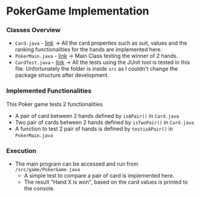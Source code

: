 # PokerGame Implementation

### Classes Overview
  - `Card.java` - [link](https://github.com/sachinkmohan/PokerGame/blob/main/src/game/Card.java) -> All the card properties such as suit, values and the ranking functionalities for the hands are implemented here.
  - `PokerMain.java` - [link](https://github.com/sachinkmohan/PokerGame/blob/main/src/game/PokerMain.java) -> Main Class testing the winner of 2 hands.
  - `CardTest.java` - [link](https://github.com/sachinkmohan/PokerGame/blob/main/src/game/test/CardTest.java) -> All the tests using the JUnit tool is tested in this file. Unfortunately the folder is inside `src` as I couldn't change the package structure after development. 

### Implemented Functionalities
This Poker game tests 2 functionalities
  - A pair of card between 2 hands defined by `isAPair()` in `Card.java`
  - Two pair of cards between 2 hands defined by `isTwoPair()` in `Card.java`
  - A function to test 2 pair of hands is defined by `testisAPair()` in `PokerMain.java`
  
 
 ### Execution
 - The main program can be accessed and run from `/src/game/PokerGame.java`
    - A simple test to compare a pair of card is implemented here.
    - The result "Hand X is won", based on the card values is printed to the console.
 
